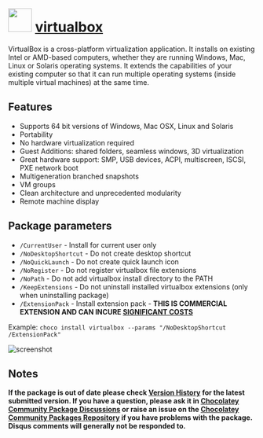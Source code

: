# <img src="https://cdn.jsdelivr.net/gh/chocolatey-community/chocolatey-packages@c9f08adeb0cc2dcda323211894358e69d3af323c/icons/virtualbox.png" width="48" height="48"/> [virtualbox](https://chocolatey.org/packages/virtualbox)

VirtualBox is a cross-platform virtualization application. It installs on existing Intel or AMD-based computers, whether they are running Windows, Mac, Linux or Solaris operating systems. It extends the capabilities of your existing computer so that it can run multiple operating systems (inside multiple virtual machines) at the same time.

## Features

- Supports 64 bit versions of Windows, Mac OSX, Linux and Solaris
- Portability
- No hardware virtualization required
- Guest Additions: shared folders, seamless windows, 3D virtualization
- Great hardware support: SMP, USB devices, ACPI, multiscreen, ISCSI, PXE network boot
- Multigeneration branched snapshots
- VM groups
- Clean architecture and unprecedented modularity
- Remote machine display

## Package parameters

- `/CurrentUser`       - Install for current user only
- `/NoDesktopShortcut` - Do not create desktop shortcut
- `/NoQuickLaunch`     - Do not create quick launch icon
- `/NoRegister`        - Do not register virtualbox file extensions
- `/NoPath`            - Do not add virtualbox install directory to the PATH
- `/KeepExtensions`    - Do not uninstall installed virtualbox extensions (only when uninstalling package)
- `/ExtensionPack`     - Install extension pack - **THIS IS COMMERCIAL EXTENSION AND CAN INCURE [SIGNIFICANT COSTS](https://web.archive.org/web/20171201035409/https://www.virtualbox.org/wiki/Licensing_FAQ)**

Example: `choco install virtualbox --params "/NoDesktopShortcut /ExtensionPack"`


![screenshot](https://github.com/chocolatey-community/chocolatey-coreteampackages/blob/master/automatic/virtualbox/screenshot.png?raw=true)

## Notes

**If the package is out of date please check [Version History](#versionhistory) for the latest submitted version. If you have a question, please ask it in [Chocolatey Community Package Discussions](https://github.com/chocolatey-community/chocolatey-packages/discussions) or raise an issue on the [Chocolatey Community Packages Repository](https://github.com/chocolatey-community/chocolatey-packages/issues) if you have problems with the package. Disqus comments will generally not be responded to.**
